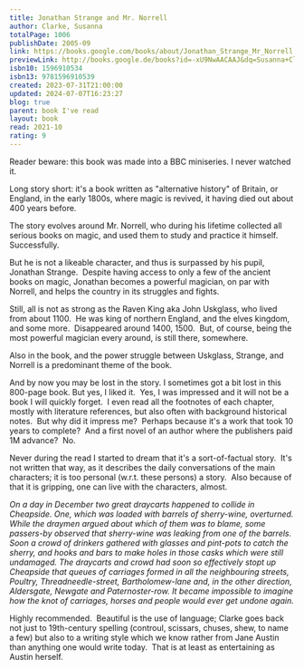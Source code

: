 ```yaml
---  
title: Jonathan Strange and Mr. Norrell  
author: Clarke, Susanna  
totalPage: 1006  
publishDate: 2005-09  
link: https://books.google.com/books/about/Jonathan_Strange_Mr_Norrell.html?hl=&id=-xU9NwAACAAJ  
previewLink: http://books.google.de/books?id=-xU9NwAACAAJ&dq=Susanna+Clarke,+Jonathan+Strange+and+Mr.+Norrell&hl=&as_pt=BOOKS&cd=8&source=gbs_api  
isbn10: 1596910534  
isbn13: 9781596910539  
created: 2023-07-31T21:00:00  
updated: 2024-07-07T16:23:27  
blog: true  
parent: book I've read  
layout: book  
read: 2021-10  
rating: 9  
---  
```

  
Reader beware: this book was made into a BBC miniseries. I never watched it.    
  
Long story short: it's a book written as "alternative history" of Britain, or England, in the early 1800s, where magic is revived, it having died out about 400 years before.    
  
The story evolves around Mr. Norrell, who during his lifetime collected all serious books on magic, and used them to study and practice it himself.  Successfully.    
  
But he is not a likeable character, and thus is surpassed by his pupil, Jonathan Strange.  Despite having access to only a few of the ancient books on magic, Jonathan becomes a powerful magician, on par with Norrell, and helps the country in its struggles and fights.    
  
Still, all is not as strong as the Raven King aka John Uskglass, who lived from about 1100.  He was king of northern England, and the elves kingdom, and some more.  Disappeared around 1400, 1500.  But, of course, being the most powerful magician every around, is still there, somewhere.    
  
Also in the book, and the power struggle between Uskglass, Strange, and Norrell is a predominant theme of the book.    
  
And by now you may be lost in the story. I sometimes got a bit lost in this 800-page book. But yes, I liked it.  Yes, I was impressed and it will not be a book I will quickly forget.  I even read all the footnotes of each chapter, mostly with literature references, but also often with background historical notes.  But why did it impress me?  Perhaps because it's a work that took 10 years to complete?  And a first novel of an author where the publishers paid 1M advance?  No.    
  
Never during the read I started to dream that it's a sort-of-factual story.  It's not written that way, as it describes the daily conversations of the main characters; it is too personal (w.r.t. these persons) a story.  Also because of that it is gripping, one can live with the characters, almost.     
  
_On a day in December two great draycarts happened to collide in Cheapside. One, which was loaded with barrels of sherry-wine, overturned. While the draymen argued about which of them was to blame, some passers-by observed that sherry-wine was leaking from one of the barrels. Soon a crowd of drinkers gathered with glasses and pint-pots to catch the sherry, and hooks and bars to make holes in those casks which were still undamaged. The draycarts and crowd had soon so effectively stopt up Cheapside that queues of carriages formed in all the neighbouring streets, Poultry, Threadneedle-street, Bartholomew-lane and, in the other direction, Aldersgate, Newgate and Paternoster-row. It became impossible to imagine how the knot of carriages, horses and people would ever get undone again._  
  
Highly recommended.  Beautiful is the use of language; Clarke goes back not just to 19th-century spelling (controul, scissars, chuses, shew, to name a few) but also to a writing style which we know rather from Jane Austin than anything one would write today.  That is at least as entertaining as Austin herself.  
